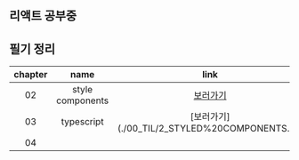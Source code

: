 ## 리액트 공부중

## 필기 정리

| chapter |       name       |                     link                      |
| :-----: | :--------------: | :-------------------------------------------: |
|   02    | style components | [보러가기](./00_TIL/2_STYLED%20COMPONENTS.md) |
|   03    |    typescript    | [보러가기](./00_TIL/2_STYLED%20COMPONENTS.md  |
|   04    |                  |                                               |
